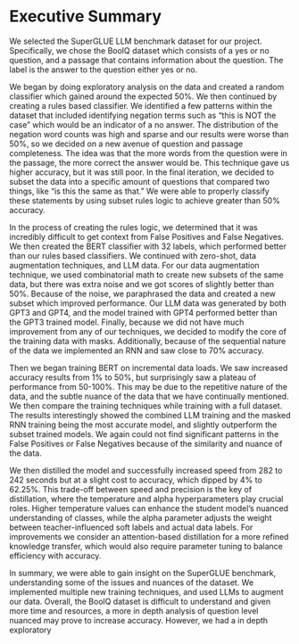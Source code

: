 # Executive Summary

We selected the SuperGLUE LLM benchmark dataset for our project. Specifically, we chose the BoolQ dataset
which consists of a yes or no question, and a passage that contains information about the question. The label is the
answer to the question either yes or no.

We began by doing exploratory analysis on the data and created a random classifier which gained around the
expected 50%. We then continued by creating a rules based classifier. We identified a few patterns within the dataset
that included identifying negation terms such as “this is NOT the case” which would be an indicator of a no answer.
The distribution of the negation word counts was high and sparse and our results were worse than 50%, so we decided
on a new avenue of question and passage completeness. The idea was that the more words from the question were in
the passage, the more correct the answer would be. This technique gave us higher accuracy, but it was still poor. In
the final iteration, we decided to subset the data into a specific amount of questions that compared two things, like
“is this the same as that.” We were able to properly classify these statements by using subset rules logic to achieve
greater than 50% accuracy.

In the process of creating the rules logic, we determined that it was incredibly difficult to get context from False
Positives and False Negatives. We then created the BERT classifier with 32 labels, which performed better than our
rules based classifiers. We continued with zero-shot, data augmentation techniques, and LLM data. For our data
augmentation technique, we used combinatorial math to create new subsets of the same data, but there was extra
noise and we got scores of slightly better than 50%. Because of the noise, we paraphrased the data and created a new
subset which improved performance. Our LLM data was generated by both GPT3 and GPT4, and the model trained
with GPT4 performed better than the GPT3 trained model. Finally, because we did not have much improvement
from any of our techniques, we decided to modify the core of the training data with masks. Additionally, because of
the sequential nature of the data we implemented an RNN and saw close to 70% accuracy.

Then we began training BERT on incremental data loads. We saw increased accuracy results from 1% to 50%,
but surprisingly saw a plateau of performance from 50-100%. This may be due to the repetitive nature of the data,
and the subtle nuance of the data that we have continually mentioned. We then compare the training techniques
while training with a full dataset. The results interestingly showed the combined LLM training and the masked RNN
training being the most accurate model, and slightly outperform the subset trained models. We again could not find
significant patterns in the False Positives or False Negatives because of the similarity and nuance of the data.

We then distilled the model and successfully increased speed from 282 to 242 seconds but at a slight cost to
accuracy, which dipped by 4% to 62.25%. This trade-off between speed and precision is the key of distillation, where
the temperature and alpha hyperparameters play crucial roles. Higher temperature values can enhance the student
model’s nuanced understanding of classes, while the alpha parameter adjusts the weight between teacher-influenced
soft labels and actual data labels. For improvements we consider an attention-based distillation for a more refined
knowledge transfer, which would also require parameter tuning to balance efficiency with accuracy.

In summary, we were able to gain insight on the SuperGLUE benchmark, understanding some of the issues and
nuances of the dataset. We implemented multiple new training techniques, and used LLMs to augment our data.
Overall, the BoolQ dataset is difficult to understand and given more time and resources, a more in depth analysis of
question level nuanced may prove to increase accuracy. However, we had a in depth exploratory
